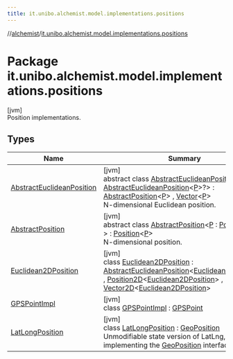 ```yaml
---
title: it.unibo.alchemist.model.implementations.positions
---
```

//[alchemist](../../index.html)/[it.unibo.alchemist.model.implementations.positions](index.html)



# Package it.unibo.alchemist.model.implementations.positions



[jvm]\
Position implementations.



## Types


| Name | Summary |
|---|---|
| [AbstractEuclideanPosition](-abstract-euclidean-position/index.html) | [jvm]<br>abstract class [AbstractEuclideanPosition](-abstract-euclidean-position/index.html)<[P](-abstract-euclidean-position/index.html) : [AbstractEuclideanPosition](-abstract-euclidean-position/index.html)<[P](-abstract-euclidean-position/index.html)>?> : [AbstractPosition](-abstract-position/index.html)<[P](-abstract-euclidean-position/index.html)> , [Vector](../it.unibo.alchemist.model.interfaces.geometry/-vector/index.html)<[P](-abstract-euclidean-position/index.html)> <br>N-dimensional Euclidean position. |
| [AbstractPosition](-abstract-position/index.html) | [jvm]<br>abstract class [AbstractPosition](-abstract-position/index.html)<[P](-abstract-position/index.html) : [Position](../it.unibo.alchemist.model.interfaces/-position/index.html)<[P](../it.unibo.alchemist.model.implementations.layers/-step-layer/index.html)>?> : [Position](../it.unibo.alchemist.model.interfaces/-position/index.html)<[P](../it.unibo.alchemist.model.implementations.layers/-step-layer/index.html)> <br>N-dimensional position. |
| [Euclidean2DPosition](-euclidean2-d-position/index.html) | [jvm]<br>class [Euclidean2DPosition](-euclidean2-d-position/index.html) : [AbstractEuclideanPosition](-abstract-euclidean-position/index.html)<[Euclidean2DPosition](-euclidean2-d-position/index.html)> , [Position2D](../it.unibo.alchemist.model.interfaces/-position2-d/index.html)<[Euclidean2DPosition](-euclidean2-d-position/index.html)> , [Vector2D](../it.unibo.alchemist.model.interfaces.geometry/-vector2-d/index.html)<[Euclidean2DPosition](-euclidean2-d-position/index.html)> |
| [GPSPointImpl](-g-p-s-point-impl/index.html) | [jvm]<br>class [GPSPointImpl](-g-p-s-point-impl/index.html) : [GPSPoint](../it.unibo.alchemist.model.interfaces/-g-p-s-point/index.html) |
| [LatLongPosition](-lat-long-position/index.html) | [jvm]<br>class [LatLongPosition](-lat-long-position/index.html) : [GeoPosition](../it.unibo.alchemist.model.interfaces/-geo-position/index.html)<br>Unmodifiable state version of LatLng, also implementing the [GeoPosition](../it.unibo.alchemist.model.interfaces/-geo-position/index.html) interface. |

